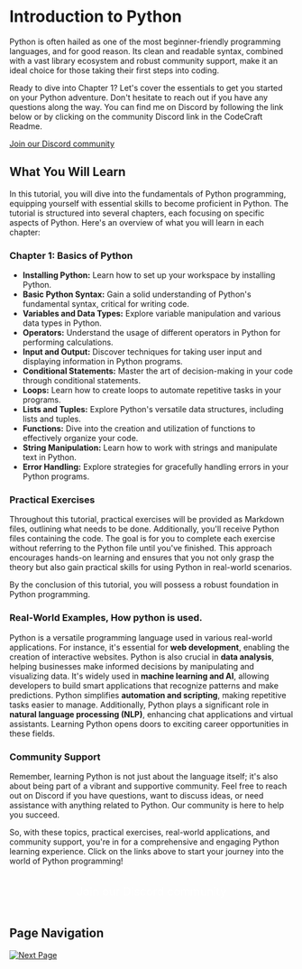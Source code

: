 # Introduction to Python

Python is often hailed as one of the most beginner-friendly programming languages, and for good reason. Its clean and readable syntax, combined with a vast library ecosystem and robust community support, make it an ideal choice for those taking their first steps into coding.

Ready to dive into Chapter 1? Let's cover the essentials to get you started on your Python adventure. Don't hesitate to reach out if you have any questions along the way. You can find me on Discord by following the link below or by clicking on the community Discord link in the CodeCraft Readme.

[Join our Discord community](https://discord.gg/yHXsHjBPw4)

## What You Will Learn

In this tutorial, you will dive into the fundamentals of Python programming, equipping yourself with essential skills to become proficient in Python. The tutorial is structured into several chapters, each focusing on specific aspects of Python. Here's an overview of what you will learn in each chapter:

### Chapter 1: Basics of Python

- **Installing Python:** Learn how to set up your workspace by installing Python.
- **Basic Python Syntax:** Gain a solid understanding of Python's fundamental syntax, critical for writing code.
- **Variables and Data Types:** Explore variable manipulation and various data types in Python.
- **Operators:** Understand the usage of different operators in Python for performing calculations.
- **Input and Output:** Discover techniques for taking user input and displaying information in Python programs.
- **Conditional Statements:** Master the art of decision-making in your code through conditional statements.
- **Loops:** Learn how to create loops to automate repetitive tasks in your programs.
- **Lists and Tuples:** Explore Python's versatile data structures, including lists and tuples.
- **Functions:** Dive into the creation and utilization of functions to effectively organize your code.
- **String Manipulation:** Learn how to work with strings and manipulate text in Python.
- **Error Handling:** Explore strategies for gracefully handling errors in your Python programs.

### Practical Exercises

Throughout this tutorial, practical exercises will be provided as Markdown files, outlining what needs to be done. Additionally, you'll receive Python files containing the code. The goal is for you to complete each exercise without referring to the Python file until you've finished. This approach encourages hands-on learning and ensures that you not only grasp the theory but also gain practical skills for using Python in real-world scenarios.

By the conclusion of this tutorial, you will possess a robust foundation in Python programming.

### Real-World Examples, How python is used.

Python is a versatile programming language used in various real-world applications. For instance, it's essential for **web development**, enabling the creation of interactive websites. Python is also crucial in **data analysis**, helping businesses make informed decisions by manipulating and visualizing data. It's widely used in **machine learning and AI**, allowing developers to build smart applications that recognize patterns and make predictions. Python simplifies **automation and scripting**, making repetitive tasks easier to manage. Additionally, Python plays a significant role in **natural language processing (NLP)**, enhancing chat applications and virtual assistants. Learning Python opens doors to exciting career opportunities in these fields.


### Community Support

Remember, learning Python is not just about the language itself; it's also about being part of a vibrant and supportive community. Feel free to reach out on Discord if you have questions, want to discuss ideas, or need assistance with anything related to Python. Our community is here to help you succeed.

So, with these topics, practical exercises, real-world applications, and community support, you're in for a comprehensive and engaging Python learning experience. Click on the links above to start your journey into the world of Python programming!

<div style="text-align: center; padding: 20px;">
  <a href="https://discord.gg/yHXsHjBPw4" style="font-size: 20px; color: white; text-decoration: none;">Join our Discord community</a>
</div>


## Page Navigation

[![Next Page](https://img.shields.io/badge/Next%20Page-1DA1F2?style=for-the-badge)](./b.%20Installing%20Python.md)
